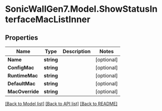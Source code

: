 # SonicWallGen7.Model.ShowStatusInterfaceMacListInner

## Properties

Name | Type | Description | Notes
------------ | ------------- | ------------- | -------------
**Name** | **string** |  | [optional] 
**ConfigMac** | **string** |  | [optional] 
**RuntimeMac** | **string** |  | [optional] 
**DefaultMac** | **string** |  | [optional] 
**MacOverride** | **string** |  | [optional] 

[[Back to Model list]](../README.md#documentation-for-models) [[Back to API list]](../README.md#documentation-for-api-endpoints) [[Back to README]](../README.md)

